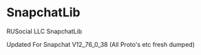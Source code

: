 # SnapchatLib
RUSocial LLC SnapchatLib

Updated For Snapchat V12_76_0_38 (All Proto's etc fresh dumped)

